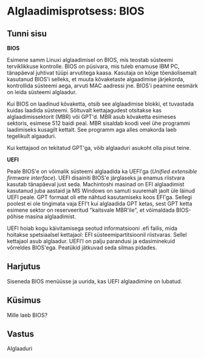 ﻿# Alglaadimisprotsess: BIOS

## Tunni sisu

<b>BIOS</b>

Esimene samm Linuxi alglaadimisel on BIOS, mis teostab süsteemi terviklikkuse kontrolle. BIOS on püsivara, mis tuleb enamuse IBM PC, tänapäeval juhtivat tüüpi arvutitega kaasa. Kasutaja on kõige tõenäolisemalt kasutanud BIOS'i selleks, et muuta kõvaketaste algaadimise järjekorda, kontrollida süsteemi aega, arvuti MAC aadressi jne. BIOS'i peamine eesmärk on leida süsteemi alglaadur.

Kui BIOS on laadinud kõvaketta, otsib see alglaadimise blokki, et tuvastada kuidas laadida süsteemi. Sõltuvalt kettajagudest otsitakse kas alglaadimissektorit (MBR) või GPT'd. MBR asub kõvaketta esimeses sektoris, esimese 512 baidi peal. MBR sisaldab koodi veel ühe programmi laadimiseks kusagilt kettalt. See programm aga alles omakorda laeb tegelikult algaaduri.

Kui kettajaod on tekitatud GPT'ga, võib alglaaduri asukoht olla pisut teine.

<b>UEFI</b>

Peale BIOS'e on võimalik süsteemi alglaadida ka UEFI'ga (*Unified extensible firmware interface*). UEFI disainiti BIOS'e järglaseks ja enamus riistvara kasutab tänapäeval just seda. Machintoshi masinad on EFI alglaadimist kasutanud juba aastaid ja MS Windows on samuti suuremalt jaolt üle läinud UEFI peale. GPT formaat oli ette nähtud kasutamiseks koos EFI'ga. Sellegi poolest ei ole tingimata vaja EFI't kui alglaadida GPT ketas, sest GPT ketta esimene sektor on reserveeritud "kaitsvale MBR'ile", et võimaldada BIOS-põhise masina alglaadimist.

UEFI hoiab kogu käivitamisega seotud informatsiooni .efi failis, mida hoitakse spetsiaalsel kettajaol: EFI süsteemipartitsioonil riistvaras. Sellel kettajaol asub alglaadur. UEFI'l on palju parandusi ja edasiminekuid võrreldes BIOS'ega. Peatükid jätkuvad seda silmas pidades.

## Harjutus

Siseneda BIOS menüüsse ja uurida, kas UEFI alglaadimine on lubatud.

## Küsimus

Mille laeb BIOS?

## Vastus

Alglaaduri
